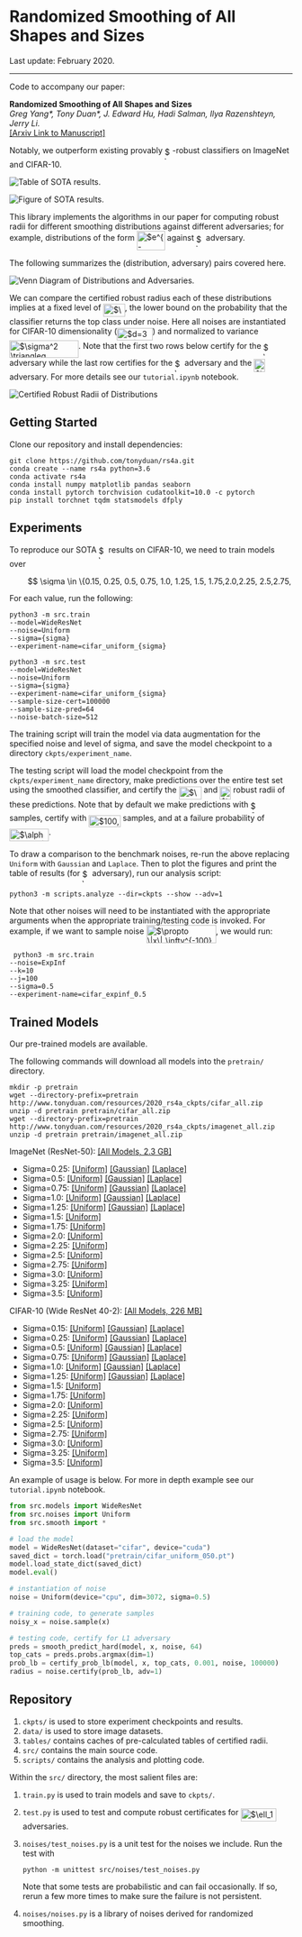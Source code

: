 # Randomized Smoothing of All Shapes and Sizes

Last update: February 2020.

---

Code to accompany our paper:

**Randomized Smoothing of All Shapes and Sizes**  
*Greg Yang\*, Tony Duan\*, J. Edward Hu, Hadi Salman, Ilya Razenshteyn, Jerry Li.*  
[[Arxiv Link to Manuscript]](https://arxiv.org/abs/2002.08118)

Notably, we outperform existing provably <img alt="$\ell_1$" src="svgs/839a0dc412c4f8670dd1064e0d6d412f.svg" align="middle" width="13.40191379999999pt" height="22.831056599999986pt"/>-robust classifiers on ImageNet and CIFAR-10.

![Table of SOTA results.](svgs/table.png)

![Figure of SOTA results.](svgs/envelopes.png)

This library implements the algorithms in our paper for computing robust radii for different smoothing distributions against different adversaries; for example, distributions of the form <img alt="$e^{-\|x\|_\infty^k}$" src="svgs/e703845884313f30712bfc7262a5e65b.svg" align="middle" width="50.04031229999999pt" height="33.26775210000002pt"/> against <img alt="$\ell_1$" src="svgs/839a0dc412c4f8670dd1064e0d6d412f.svg" align="middle" width="13.40191379999999pt" height="22.831056599999986pt"/> adversary.

The following summarizes the (distribution, adversary) pairs covered here.

![Venn Diagram of Distributions and Adversaries.](svgs/DistributionVenn.png)

We can compare the certified robust radius each of these distributions implies at a fixed level of <img alt="$\hat\rho_\mathrm{lower}$" src="svgs/b52b48d8661f69776e1b6650998d5067.svg" align="middle" width="38.43053114999999pt" height="22.831056599999986pt"/>, the lower bound on the probability that the classifier returns the top class under noise. Here all noises are instantiated for CIFAR-10 dimensionality (<img alt="$d=3072$" src="svgs/bd5b313d1d74ae2fc57ddb870603d84b.svg" align="middle" width="63.35043164999999pt" height="22.831056599999986pt"/>) and normalized to variance <img alt="$\sigma^2 \triangleq \mathbb{E}[\|x\|_2^2]=1$" src="svgs/bb9e6385ceb6d4a2d83a5b51a3c870c9.svg" align="middle" width="122.71106759999998pt" height="30.137058600000014pt"/>. Note that the first two rows below certify for the <img alt="$\ell_1$" src="svgs/839a0dc412c4f8670dd1064e0d6d412f.svg" align="middle" width="13.40191379999999pt" height="22.831056599999986pt"/> adversary while the last row certifies for the <img alt="$\ell_2$" src="svgs/336fefe2418749fabf50594e52f7b776.svg" align="middle" width="13.40191379999999pt" height="22.831056599999986pt"/> adversary and the <img alt="$\ell_\infty$" src="svgs/44c65658d6cd134b1599c29b31949f77.svg" align="middle" width="19.95444989999999pt" height="22.831056599999986pt"/> adversary. For more details see our `tutorial.ipynb` notebook.

![Certified Robust Radii of Distributions](svgs/robust-radii.png)

## Getting Started

Clone our repository and install dependencies:

```shell
git clone https://github.com/tonyduan/rs4a.git
conda create --name rs4a python=3.6
conda activate rs4a
conda install numpy matplotlib pandas seaborn 
conda install pytorch torchvision cudatoolkit=10.0 -c pytorch
pip install torchnet tqdm statsmodels dfply
```

## Experiments

To reproduce our SOTA <img alt="$\ell_1$" src="svgs/839a0dc412c4f8670dd1064e0d6d412f.svg" align="middle" width="13.40191379999999pt" height="22.831056599999986pt"/> results on CIFAR-10, we need to train models over 
<p align="center"><img alt="$$&#10;\sigma \in \{0.15, 0.25, 0.5, 0.75, 1.0, 1.25, 1.5, 1.75,2.0,2.25, 2.5,2.75, 3.0,3.25,3.5\},&#10;$$" src="svgs/8244067f9118b85361c6645cc9f1c526.svg" align="middle" width="534.1843451999999pt" height="16.438356pt"/></p>
For each value, run the following:

```shell
python3 -m src.train
--model=WideResNet
--noise=Uniform
--sigma={sigma}
--experiment-name=cifar_uniform_{sigma}

python3 -m src.test
--model=WideResNet
--noise=Uniform
--sigma={sigma}
--experiment-name=cifar_uniform_{sigma}
--sample-size-cert=100000
--sample-size-pred=64
--noise-batch-size=512
```

The training script will train the model via data augmentation for the specified noise and level of sigma, and save the model checkpoint to a directory `ckpts/experiment_name`.

The testing script will load the model checkpoint from the `ckpts/experiment_name` directory, make predictions over the entire test set using the smoothed classifier, and certify the <img alt="$\ell_1, \ell_2,$" src="svgs/5dc1880e644c7b3a0e9fa954759762ea.svg" align="middle" width="40.319761349999986pt" height="22.831056599999986pt"/> and <img alt="$\ell_\infty$" src="svgs/44c65658d6cd134b1599c29b31949f77.svg" align="middle" width="19.95444989999999pt" height="22.831056599999986pt"/> robust radii of these predictions. Note that by default we make predictions with <img alt="$64$" src="svgs/ec90b4fe342a37de851db6db2b08d4f4.svg" align="middle" width="16.438418699999993pt" height="21.18721440000001pt"/> samples, certify with <img alt="$100,000$" src="svgs/e1085464f81e12de4a74d54d14eb5dc5.svg" align="middle" width="56.62113929999999pt" height="21.18721440000001pt"/> samples, and at a failure probability of <img alt="$\alpha=0.001$" src="svgs/1fa8048512f84790ef174f591d0cb851.svg" align="middle" width="69.93719039999998pt" height="21.18721440000001pt"/>.

To draw a comparison to the benchmark noises, re-run the above replacing `Uniform` with `Gaussian` and `Laplace`. Then to plot the figures and print the table of results (for <img alt="$\ell_1$" src="svgs/839a0dc412c4f8670dd1064e0d6d412f.svg" align="middle" width="13.40191379999999pt" height="22.831056599999986pt"/> adversary), run our analysis script:

```shell
python3 -m scripts.analyze --dir=ckpts --show --adv=1
```

Note that other noises will need to be instantiated with the appropriate arguments when the appropriate training/testing code is invoked. For example, if we want to sample noise <img alt="$\propto \|x\|_\infty^{-100}e^{-\|x\|_\infty^{10}}$" src="svgs/1418cce7d60743be1c545cd950367159.svg" align="middle" width="123.97880054999999pt" height="32.44583099999998pt"/>, we would run:

```shell
 python3 -m src.train
--noise=ExpInf
--k=10
--j=100
--sigma=0.5
--experiment-name=cifar_expinf_0.5
```

## Trained Models

Our pre-trained models are available. 

The following commands will download all models into the `pretrain/` directory. 

```shell
mkdir -p pretrain
wget --directory-prefix=pretrain http://www.tonyduan.com/resources/2020_rs4a_ckpts/cifar_all.zip
unzip -d pretrain pretrain/cifar_all.zip
wget --directory-prefix=pretrain http://www.tonyduan.com/resources/2020_rs4a_ckpts/imagenet_all.zip
unzip -d pretrain pretrain/imagenet_all.zip
```

ImageNet (ResNet-50): [[All Models, 2.3 GB]](http://www.tonyduan.com/resources/2020_rs4a_ckpts/imagenet_all.zip)

- Sigma=0.25: [[Uniform]](http://www.tonyduan.com/resources/2020_rs4a_ckpts/imagenet_uniform_025.pt) [[Gaussian]](http://www.tonyduan.com/resources/2020_rs4a_ckpts/imagenet_gaussian_025.pt) [[Laplace]](http://www.tonyduan.com/resources/2020_rs4a_ckpts/imagenet_laplace_025.pt)
- Sigma=0.5: [[Uniform]](http://www.tonyduan.com/resources/2020_rs4a_ckpts/imagenet_uniform_050.pt) [[Gaussian]](http://www.tonyduan.com/resources/2020_rs4a_ckpts/imagenet_gaussian_050.pt) [[Laplace]](http://www.tonyduan.com/resources/2020_rs4a_ckpts/imagenet_laplace_050.pt)
- Sigma=0.75: [[Uniform]](http://www.tonyduan.com/resources/2020_rs4a_ckpts/imagenet_uniform_075.pt) [[Gaussian]](http://www.tonyduan.com/resources/2020_rs4a_ckpts/imagenet_gaussian_075.pt) [[Laplace]](http://www.tonyduan.com/resources/2020_rs4a_ckpts/imagenet_laplace_075.pt)
- Sigma=1.0: [[Uniform]](http://www.tonyduan.com/resources/2020_rs4a_ckpts/imagenet_uniform_100.pt) [[Gaussian]](http://www.tonyduan.com/resources/2020_rs4a_ckpts/imagenet_gaussian_100.pt) [[Laplace]](http://www.tonyduan.com/resources/2020_rs4a_ckpts/imagenet_laplace_100.pt)
- Sigma=1.25: [[Uniform]](http://www.tonyduan.com/resources/2020_rs4a_ckpts/imagenet_uniform_125.pt) [[Gaussian]](http://www.tonyduan.com/resources/2020_rs4a_ckpts/imagenet_gaussian_125.pt) [[Laplace]](http://www.tonyduan.com/resources/2020_rs4a_ckpts/imagenet_laplace_125.pt)
- Sigma=1.5: [[Uniform]](http://www.tonyduan.com/resources/2020_rs4a_ckpts/imagenet_uniform_150.pt)
- Sigma=1.75: [[Uniform]](http://www.tonyduan.com/resources/2020_rs4a_ckpts/imagenet_uniform_175.pt)
- Sigma=2.0: [[Uniform]](http://www.tonyduan.com/resources/2020_rs4a_ckpts/imagenet_uniform_200.pt)
- Sigma=2.25: [[Uniform]](http://www.tonyduan.com/resources/2020_rs4a_ckpts/imagenet_uniform_225.pt)
- Sigma=2.5: [[Uniform]](http://www.tonyduan.com/resources/2020_rs4a_ckpts/imagenet_uniform_250.pt)
- Sigma=2.75: [[Uniform]](http://www.tonyduan.com/resources/2020_rs4a_ckpts/imagenet_uniform_275.pt)
- Sigma=3.0: [[Uniform]](http://www.tonyduan.com/resources/2020_rs4a_ckpts/imagenet_uniform_300.pt)
- Sigma=3.25: [[Uniform]](http://www.tonyduan.com/resources/2020_rs4a_ckpts/imagenet_uniform_325.pt)
- Sigma=3.5: [[Uniform]](http://www.tonyduan.com/resources/2020_rs4a_ckpts/imagenet_uniform_350.pt)

CIFAR-10 (Wide ResNet 40-2): [[All Models,  226 MB]](http://www.tonyduan.com/resources/2020_rs4a_ckpts/cifar_all.zip)

- Sigma=0.15: [[Uniform]](http://www.tonyduan.com/resources/2020_rs4a_ckpts/cifar_uniform_015.pt) [[Gaussian]](http://www.tonyduan.com/resources/2020_rs4a_ckpts/cifar_gaussian_015.pt) [[Laplace]](http://www.tonyduan.com/resources/2020_rs4a_ckpts/cifar_laplace_015.pt)
- Sigma=0.25: [[Uniform]](http://www.tonyduan.com/resources/2020_rs4a_ckpts/cifar_uniform_025.pt) [[Gaussian]](http://www.tonyduan.com/resources/2020_rs4a_ckpts/cifar_gaussian_025.pt) [[Laplace]](http://www.tonyduan.com/resources/2020_rs4a_ckpts/cifar_laplace_025.pt)
- Sigma=0.5: [[Uniform]](http://www.tonyduan.com/resources/2020_rs4a_ckpts/cifar_uniform_050.pt) [[Gaussian]](http://www.tonyduan.com/resources/2020_rs4a_ckpts/cifar_gaussian_050.pt) [[Laplace]](http://www.tonyduan.com/resources/2020_rs4a_ckpts/cifar_laplace_050.pt)
- Sigma=0.75: [[Uniform]](http://www.tonyduan.com/resources/2020_rs4a_ckpts/cifar_uniform_075.pt) [[Gaussian]](http://www.tonyduan.com/resources/2020_rs4a_ckpts/cifar_gaussian_075.pt) [[Laplace]](http://www.tonyduan.com/resources/2020_rs4a_ckpts/cifar_laplace_075.pt)
- Sigma=1.0: [[Uniform]](http://www.tonyduan.com/resources/2020_rs4a_ckpts/cifar_uniform_100.pt) [[Gaussian]](http://www.tonyduan.com/resources/2020_rs4a_ckpts/cifar_gaussian_100.pt) [[Laplace]](http://www.tonyduan.com/resources/2020_rs4a_ckpts/cifar_laplace_100.pt)
- Sigma=1.25: [[Uniform]](http://www.tonyduan.com/resources/2020_rs4a_ckpts/cifar_uniform_125.pt) [[Gaussian]](http://www.tonyduan.com/resources/2020_rs4a_ckpts/cifar_gaussian_125.pt) [[Laplace]](http://www.tonyduan.com/resources/2020_rs4a_ckpts/cifar_laplace_125.pt)
- Sigma=1.5: [[Uniform]](http://www.tonyduan.com/resources/2020_rs4a_ckpts/cifar_uniform_150.pt)
- Sigma=1.75: [[Uniform]](http://www.tonyduan.com/resources/2020_rs4a_ckpts/cifar_uniform_175.pt)
- Sigma=2.0: [[Uniform]](http://www.tonyduan.com/resources/2020_rs4a_ckpts/cifar_uniform_200.pt)
- Sigma=2.25: [[Uniform]](http://www.tonyduan.com/resources/2020_rs4a_ckpts/cifar_uniform_225.pt)
- Sigma=2.5: [[Uniform]](http://www.tonyduan.com/resources/2020_rs4a_ckpts/cifar_uniform_250.pt)
- Sigma=2.75: [[Uniform]](http://www.tonyduan.com/resources/2020_rs4a_ckpts/cifar_uniform_275.pt)
- Sigma=3.0: [[Uniform]](http://www.tonyduan.com/resources/2020_rs4a_ckpts/cifar_uniform_300.pt)
- Sigma=3.25: [[Uniform]](http://www.tonyduan.com/resources/2020_rs4a_ckpts/cifar_uniform_325.pt)
- Sigma=3.5: [[Uniform]](http://www.tonyduan.com/resources/2020_rs4a_ckpts/cifar_uniform_350.pt)

An example of usage is below. For more in depth example see our `tutorial.ipynb` notebook.

```python
from src.models import WideResNet
from src.noises import Uniform
from src.smooth import *

# load the model
model = WideResNet(dataset="cifar", device="cuda")
saved_dict = torch.load("pretrain/cifar_uniform_050.pt")
model.load_state_dict(saved_dict)
model.eval()

# instantiation of noise
noise = Uniform(device="cpu", dim=3072, sigma=0.5)

# training code, to generate samples
noisy_x = noise.sample(x)

# testing code, certify for L1 adversary
preds = smooth_predict_hard(model, x, noise, 64)
top_cats = preds.probs.argmax(dim=1)
prob_lb = certify_prob_lb(model, x, top_cats, 0.001, noise, 100000)
radius = noise.certify(prob_lb, adv=1)
```

## Repository

1. `ckpts/` is used to store experiment checkpoints and results.
2. `data/` is used to store image datasets.
4. `tables/` contains caches of pre-calculated tables of certified radii.
5. `src/` contains the main source code.
6. `scripts/` contains the analysis and plotting code.

Within the `src/` directory, the most salient files are:

1. `train.py` is used to train models and save to `ckpts/`.
2. `test.py` is used to test and compute robust certificates for <img alt="$\ell_1,\ell_2,\ell_\infty$" src="svgs/8d2d1eabb21bb41807292151fe468472.svg" align="middle" width="63.01387124999998pt" height="22.831056599999986pt"/> adversaries.
3. `noises/test_noises.py` is  a unit test for the noises we include. Run the test with
  
	```python -m unittest src/noises/test_noises.py```
	
    Note that some tests are probabilistic and can fail occasionally.
    If so, rerun a few more times to make sure the failure is not persistent.

4. `noises/noises.py` is a library of noises derived for randomized smoothing.

